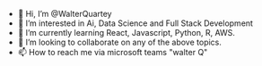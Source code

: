 - 👋 Hi, I’m @WalterQuartey
- 👀 I’m interested in Ai, Data Science and Full Stack Development
- 🌱 I’m currently learning React, Javascript, Python, R, AWS.
- 💞️ I’m looking to collaborate on any of the above topics.
- 📫 How to reach me via microsoft teams "walter Q"

<!---
WalterQuartey/WalterQuartey is a ✨ special ✨ repository because its `README.md` (this file) appears on your GitHub profile.
You can click the Preview link to take a look at your changes.
--->
